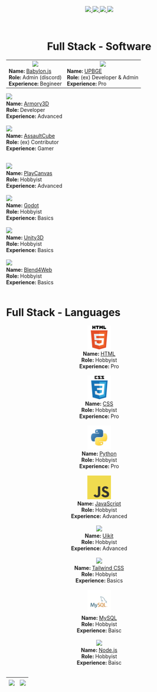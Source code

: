 <!-- SOCIAL LINKS -->
<div align="center">
  <a href="https://discord.gg/bn2xx6VkbP">
    <img src="https://img.shields.io/badge/discord-%23E60023.svg?&color=darkslateblue&style=for-the-badge&logo=discord&logoColor=white" />
  </a>
  <a href="https://youtube.com/channel/UCPnPW3BMq3Lv--L6XFoVfLA">
    <img src="https://img.shields.io/badge/youtube-%23E60023.svg?&style=for-the-badge&logo=youtube&logoColor=white" />
  </a>
  <a href="https://twitter.com/rpaladin_01">
    <img src="https://img.shields.io/badge/twitter-%23E60023.svg?&color=blue&style=for-the-badge&logo=twitter&logoColor=white" />
  </a>
  <a href="https://reddit.com/u/randompandagames">
    <img src="https://img.shields.io/badge/reddit-%23E60023.svg?&color=darkorange&style=for-the-badge&logo=reddit&logoColor=white" />
  </a>
</div><br /><br />
<!-- Full Stack - Software -->
<h1 align="center">Full Stack - Software</h1>
<table align="center">
  <tr>
    <!-- Babylon.js -->
    <td>
      <div align="center">
        <img src="https://avatars.githubusercontent.com/u/4855800?s=200&v=4" width=64 /><br />
        <div align="left">
          <b>Name: </b><a href="https://babylonjs.com">Babylon.js</a><br />
          <b>Role: </b>Admin (discord)<br />
          <b>Experience: </b>Begineer
        </div>
      </div>
    </td>
    <!-- UPBGE -->
    <td>
      <div align="center">
        <img src="https://avatars.githubusercontent.com/u/16006310?s=200&v=4" width=64 /><br />
        <div align="left">
          <b>Name: </b><a href="https://upbge.org">UPBGE</a><br />
          <b>Role: </b>(ex) Developer & Admin<br />
          <b>Experience: </b>Pro
        <div>
    </td>
  </tr>
</table>
  <!-- Armory3D -->
  <div>
    <img src="https://avatars.githubusercontent.com/u/20436620?s=200&v=4" width=64 /><br />
    <b>Name: </b><a href="https://armory3d.org">Armory3D</a><br />
    <b>Role: </b>Developer<br />
    <b>Experience: </b>Advanced
  <div><br />
  <!-- AssaultCube -->
  <div>
    <img src="https://avatars.githubusercontent.com/u/5957666?s=200&v=4" width=64 /></br />
    <b>Name: </b><a href="https://assault.cubers.net">AssaultCube</a></br />
    <b>Role: </b>(ex) Contributor</br />
    <b>Experience: </b>Gamer</p>
  <div></br />
  <!-- PlayCanvas -->
  <div>
    <img src="https://avatars.githubusercontent.com/u/1030579?s=200&v=4" width=64 /></br />
    <b>Name: </b><a href="https://playcanvas.com">PlayCanvas</a></br />
    <b>Role: </b>Hobbyist</br />
    <b>Experience: </b>Advanced
  <div></br />
  <!-- Godot -->
  <div>
    <img src="https://avatars.githubusercontent.com/u/6318500?s=200&v=4" width=64 /></br />
    <b>Name: </b><a href="https://godotengine.org">Godot</a></br />
    <b>Role: </b>Hobbyist</br />
    <b>Experience: </b>Basics
  <div></br />
  <!-- Unity3D -->
  <div>
    <img src="https://avatars.githubusercontent.com/u/13039680?s=200&v=4" width=64 /></br />
    <b>Name: </b><a href="https://unity3d.com">Unity3D</a></br />
    <b>Role: </b>Hobbyist</br />
    <b>Experience: </b>Basics
  <div></br />
  <!-- Blend4Web -->
  <div>
    <img src="https://avatars.githubusercontent.com/u/7070926?s=200&v=4" width=64 /></br />
    <b>Name: </b><a href="https://blend4web.com">Blend4Web</a></br />
    <b>Role: </b>Hobbyist</br />
    <b>Experience: </b>Basics
  <div></br />
</div>
<h1>Full Stack - Languages</h1>
<div align="center">
  <!-- HTML -->
  <div>
    <img src="https://raw.githubusercontent.com/github/explore/80688e429a7d4ef2fca1e82350fe8e3517d3494d/topics/html/html.png" width=64 /></br />
    <b>Name: </b><a href="https://developer.mozilla.org">HTML</a></br />
    <b>Role: </b>Hobbyist</br />
    <b>Experience: </b>Pro
  <div></br />
  <!-- CSS -->
  <div>
    <img src="https://raw.githubusercontent.com/github/explore/80688e429a7d4ef2fca1e82350fe8e3517d3494d/topics/css/css.png" width=64 /></br />
    <b>Name: </b><a href="https://developer.mozilla.org">CSS</a></br />
    <b>Role: </b>Hobbyist</br />
    <b>Experience: </b>Pro
  <div></br />
  <!-- Python -->
  <div>
    <img src="https://raw.githubusercontent.com/github/explore/80688e429a7d4ef2fca1e82350fe8e3517d3494d/topics/python/python.png" width=64 /></br />
    <b>Name: </b><a href="https://python.org">Python</a></br />
    <b>Role: </b>Hobbyist</br />
    <b>Experience: </b>Pro
  <div></br />
  <!-- JavaScript -->
  <div>
    <img src="https://raw.githubusercontent.com/github/explore/80688e429a7d4ef2fca1e82350fe8e3517d3494d/topics/javascript/javascript.png" width=64 /></br />
    <b>Name: </b><a href="https://www.javascript.com">JavaScript</a></br />
    <b>Role: </b>Hobbyist</br />
    <b>Experience: </b>Advanced
  <div></br />
  <!-- Uikit -->
  <div>
    <img src="https://avatars.githubusercontent.com/u/4173184?s=200&v=4" width=64 /></br />
    <b>Name: </b><a href="https://getuikit.com">Uikit</a></br />
    <b>Role: </b>Hobbyist</br />
    <b>Experience: </b>Advanced
  <div></br />
  <!-- Tailwind -->
  <div>
    <img src="https://avatars.githubusercontent.com/u/67109815?s=200&v=4" width=64 /></br />
    <b>Name: </b><a href="http://tailwindcss.com">Tailwind CSS</a></br />
    <b>Role: </b>Hobbyist</br />
    <b>Experience: </b>Basics
  <div></br />
  <!-- MySQL -->
  <div>
    <img src="https://raw.githubusercontent.com/github/explore/80688e429a7d4ef2fca1e82350fe8e3517d3494d/topics/mysql/mysql.png" width=64 /></br />
    <b>Name: </b><a href="https://mysql.com">MySQL</a></br />
    <b>Role: </b>Hobbyist</br />
    <b>Experience: </b>Baisc
  <div></br />
  <!-- Node.js -->
  <div>
    <img src="https://avatars.githubusercontent.com/u/9950313?s=200&v=4" width=64 /></br />
    <b>Name: </b><a href="https://nodejs.org">Node.js</a></br />
    <b>Role: </b>Hobbyist</br />
    <b>Experience: </b>Baisc
  <div></br />
</div>

|  <img align="center" src="https://github-readme-stats.vercel.app/api/top-langs/?username=rpaladin&layout=compact&theme=ayu-mirage&show_icons=true" /> | <img align="center" src="https://github-readme-stats.vercel.app/api?username=rpaladin&theme=ayu-mirage&show_icons=true" />
| ------------- | ------------- |
